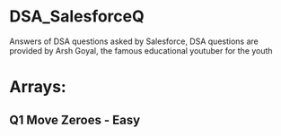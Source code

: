 # DSA_SalesforceQ
Answers of DSA questions asked by Salesforce, DSA questions are provided by Arsh Goyal, the famous educational youtuber for the youth

# Arrays:
## Q1 Move Zeroes - Easy 